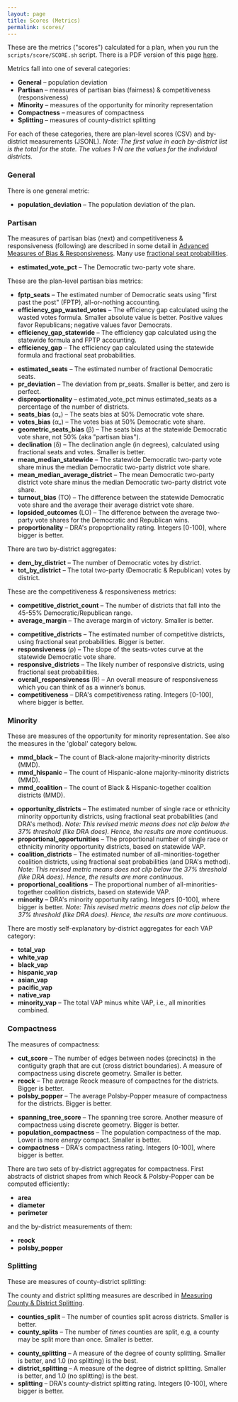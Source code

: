 ```yaml
---
layout: page
title: Scores (Metrics)
permalink: scores/
---
```


These are the metrics ("scores") calculated for a plan, when you run the `scripts/score/SCORE.sh` script.
There is a PDF version of this page [here](https://github.com/dra2020/rdapy/blob/main/docs/_pages/scores.pdf).

Metrics fall into one of several categories: 

* **General** &ndash; population deviation
* **Partisan** &ndash; measures of partisan bias (fairness) & competitiveness (responsiveness)
* **Minority** &ndash; measures of the opportunity for minority representation 
* **Compactness** &ndash; measures of compactness
* **Splitting** &ndash; measures of county-district splitting

For each of these categories, there are plan-level scores (CSV) and by-district measurements (JSONL). *Note: The first value in each by-district list is the total for the state. The values 1-N are the values for the individual districts.*

### General

There is one general metric:

*   **population_deviation** &ndash; The population deviation of the plan.

### Partisan 

The measures of partisan bias (next) and competitiveness & responsiveness (following) are described in some detail in
[Advanced Measures of Bias &amp; Responsiveness](https://medium.com/dra-2020/advanced-measures-of-bias-responsiveness-c1bf182d29a9).
Many use [fractional seat probabilities](https://lipid.phys.cmu.edu/nagle/Technical/FractionalSeats2.pdf).

*   **estimated_vote_pct** &ndash; The Democratic two-party vote share.

These are the plan-level partisan bias metrics:

*   **fptp_seats** &ndash; The estimated number of Democratic seats using "first past the post" (FPTP), all-or-nothing accounting.
*   **efficiency_gap_wasted_votes** &ndash; The efficiency gap calculated using the wasted votes formula. Smaller absolute value is better. Positive values favor Republicans; negative values favor Democrats.
*   **efficiency_gap_statewide** &ndash; The efficiency gap calculated using the statewide formula and FPTP accounting.
*   **efficiency_gap** &ndash; The efficiency gap calculated using the statewide formula and fractional seat probabilities. 
>
*   **estimated_seats** &ndash; The estimated number of fractional Democratic seats.
*   **pr_deviation** &ndash; The deviation from pr_seats. Smaller is better, and zero is perfect.
*   **disproportionality** &ndash; estimated_vote_pct minus estimated_seats as a percentage of the number of districts.
*   **seats_bias** (αₛ) &ndash; The seats bias at 50% Democratic vote share.
*   **votes_bias** (αᵥ) &ndash; The votes bias at 50% Democratic vote share.
*   **geometric_seats_bias** (β) &ndash; The seats bias at the statewide Democratic vote share, not 50% (aka "partisan bias").
*   **declination** (δ) &ndash; The declination angle (in degrees), calculated using fractional seats and votes. Smaller is better.
*   **mean_median_statewide** &ndash; The statewide Democratic two-party vote share minus the median Democratic two-party district vote share.
*   **mean_median_average_district** &ndash; The mean Democratic two-party district vote share minus the median Democratic two-party district vote share.
*   **turnout_bias** (TO) &ndash; The difference between the statewide Democratic vote share and the average their average district vote share.
*   **lopsided_outcomes** (LO) &ndash; The difference between the average two-party vote shares for the Democratic and Republican wins.
*   **proportionality** &ndash; DRA's propoprtionality rating. Integers [0-100], where bigger is better.

There are two by-district aggregates:

* **dem_by_district** &ndash;  The number of Democratic votes by district.
* **tot_by_district** &ndash; The total two-party (Democratic & Republican) votes by district.

These are the competitiveness & responsiveness metrics:

*   **competitive_district_count** &ndash; The number of districts that fall into the 45-55% Democratic/Republican range.
*   **average_margin** &ndash; The average margin of victory. Smaller is better.
>
*   **competitive_districts** &ndash; The estimated number of competitive districts, using fractional seat probabilities. Bigger is better.
*   **responsiveness** (ρ) &ndash; The slope of the seats-votes curve at the statewide Democratic vote share.
*   **responsive_districts** &ndash; The likely number of responsive districts, using fractional seat probabilities.
*   **overall_responsiveness** (R) &ndash; An overall measure of responsiveness which you can think of as a winner’s bonus.
*   **competitiveness** &ndash; DRA's competitiveness rating. Integers [0-100], where bigger is better.

### Minority

These are measures of the opportunity for minority representation.
See also the measures in the 'global' category below.

*   **mmd_black** &ndash; The count of Black-alone majority-minority districts (MMD).
*   **mmd_hispanic** &ndash; The count of Hispanic-alone majority-minority districts (MMD).
*   **mmd_coalition** &ndash; The count of Black & Hispanic-together coalition districts (MMD).
>
*   **opportunity_districts** &ndash; The estimated number of single race or ethnicity minority opportunity districts, using fractional seat probabilities (and DRA's method). *Note: This revised metric means does not clip below the 37% threshold (like DRA does). Hence, the results are more continuous.*
*   **proportional_opportunities** &ndash; The proportional number of single race or ethnicity minority opportunity districts, based on statewide VAP.
*   **coalition_districts** &ndash; The estimated number of all-minorities-together coalition districts, using fractional seat probabilities (and DRA's method). *Note: This revised metric means does not clip below the 37% threshold (like DRA does). Hence, the results are more continuous.*
*   **proportional_coalitions** &ndash; The proportional number of all-minorities-together coalition districts, based on statewide VAP.
*   **minority** &ndash; DRA's minority opportunity rating. Integers [0-100], where bigger is better. *Note: This revised metric means does not clip below the 37% threshold (like DRA does). Hence, the results are more continuous.*

There are mostly self-explanatory by-district aggregates for each VAP category:

* **total_vap**
* **white_vap**
* **black_vap**
* **hispanic_vap**
* **asian_vap**
* **pacific_vap**
* **native_vap**
* **minority_vap** &ndash; The total VAP minus white VAP, i.e., all minorities combined.

### Compactness

The measures of compactness:

*   **cut_score** &ndash; The number of edges between nodes (precincts) in the contiguity graph that are cut (cross district boundaries). A measure of compactness using discrete geometry. Smaller is better.
*   **reock** &ndash; The average Reock measure of compactnes for the districts. Bigger is better.
*   **polsby_popper** &ndash; The average Polsby-Popper measure of compactness for the districts. Bigger is better.
>
*   **spanning_tree_score** &ndash; The spanning tree scrore. Another measure of compactness using discrete geometry. Bigger is better.
*   **population_compactness** &ndash; The population compactness of the map. Lower is more *energy* compact. Smaller is better.
*   **compactness** &ndash; DRA's compactness rating. Integers [0-100], where bigger is better.

There are two sets of by-district aggregates for compactness. First abstracts of district shapes from which Reock & Polsby-Popper can be computed efficiently:

* **area**
* **diameter**
* **perimeter**

and the by-district measurements of them:

* **reock**
* **polsby_popper**

### Splitting

These are measures of county-district splitting:

The county and district splitting measures are described in
[Measuring County &amp; District Splitting](https://medium.com/dra-2020/measuring-county-district-splitting-48a075bcce39).

*   **counties_split** &ndash; The number of counties split across districts. Smaller is better.
*   **county_splits** &ndash; The number of *times* counties are split, e.g, a county may be split more than once. Smaller is better.
>
*   **county_splitting** &ndash; A measure of the degree of county splitting. Smaller is better, and 1.0 (no splitting) is the best.
*   **district_splitting** &ndash; A measure of the degree of district splitting. Smaller is better, and 1.0 (no splitting) is the best.
*   **splitting** &ndash; DRA's county-district splitting rating. Integers [0-100], where bigger is better.
